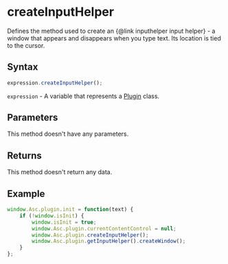 # createInputHelper

Defines the method used to create an &#123;@link inputhelper input helper&#125; - a window that appears and disappears when you type text. Its location is tied to the cursor.

## Syntax

```javascript
expression.createInputHelper();
```

`expression` - A variable that represents a [Plugin](../Plugin.md) class.

## Parameters

This method doesn't have any parameters.

## Returns

This method doesn't return any data.

## Example

```javascript editor-pptx
window.Asc.plugin.init = function(text) {
    if (!window.isInit) {
        window.isInit = true;
        window.Asc.plugin.currentContentControl = null;
        window.Asc.plugin.createInputHelper();
        window.Asc.plugin.getInputHelper().createWindow();
    }
};
```
